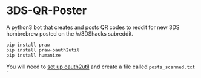 # 3DS-QR-Poster

A python3 bot that creates and posts QR codes to reddit for new 3DS hombrebrew posted on the /r/3DShacks subreddit.

    pip install praw
    pip install praw-oauth2util
    pip install humanize
    
You will need to [set up oauth2util](https://github.com/SmBe19/praw-OAuth2Util/blob/master/OAuth2Util/README.md) and create a file called `posts_scanned.txt`
`
